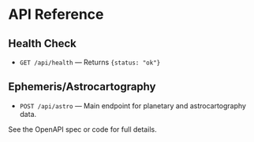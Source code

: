# API Reference

## Health Check
- `GET /api/health` — Returns `{status: "ok"}`

## Ephemeris/Astrocartography
- `POST /api/astro` — Main endpoint for planetary and astrocartography data.

See the OpenAPI spec or code for full details.
